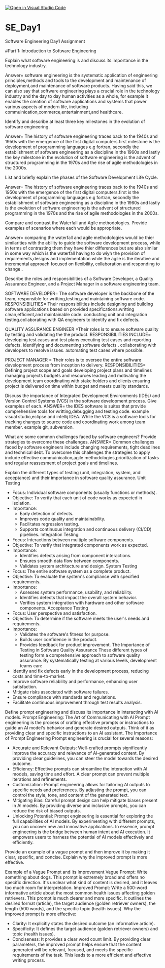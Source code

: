 [![Open in Visual Studio Code](https://classroom.github.com/assets/open-in-vscode-2e0aaae1b6195c2367325f4f02e2d04e9abb55f0b24a779b69b11b9e10269abc.svg)](https://classroom.github.com/online_ide?assignment_repo_id=15571355&assignment_repo_type=AssignmentRepo)
# SE_Day1
Software Engineering Day1 Assignment

#Part 1: Introduction to Software Engineering

Explain what software engineering is and discuss its importance in the technology industry.

Answer= software engineering is the systematic application of engineering principles,methods and tools to the development and maintenance of deployment,and maintenance of software products. Having said this, we can also say that software engineering plays a crucial role in the technology industry and the day to day human activities as a whole, for example it enables the creation of software applications and systems that power various aspects of modern life, including commuinication,commerce,entertainment,and healthcare.

Identify and describe at least three key milestones in the evolution of software engineering.

Answer= The history of software engineering traces back to the 1940s and 1950s with the emergence of the first digital computers.first milestone is the development of programming languages e.g fortran, secondly the establishment of software engineering as a discipline in the 1960s and lastly the key milestone in the evolution of software engineering is the advent of structured programming in the 1970s and the rise of agile methodologies in the 2000s.

List and briefly explain the phases of the Software Development Life Cycle.

Answer= The history of software engineering traces back to the 1940s and 1950s with the emergence of the first digital computers.first  is the development of programming languages e.g fortran, secondly the establishment of software engineering as a discipline in the 1960s and lastly is the evolution of software engineering is the advent of structured programming in the 1970s and the rise of agile methodologies in the 2000s.

Compare and contrast the Waterfall and Agile methodologies. Provide examples of scenarios where each would be appropriate.

Answer= comparing the waterfall and agile methodologies would be thier similarities with the ability to guide the software development process, while in terms of contrasting them they have thier differences but are also similar in some way which is the waterfall having to do wiyh the provision of requirements,designs and implementation while the agile is the iterative and incremental approach focused on flexibility, collaboration and responding to change .

Describe the roles and responsibilities of a Software Developer, a Quality Assurance Engineer, and a Project Manager in a software engineering team.

SOFTWARE DEVELOPER= The software developer is the backbone of the team, responsible for writting,testing,and maintaining software code.
RESPONSIBILITIES= Their responsibilities include designing and building software applications based on provided specifications.writting clean,efficient,and maintainable code. conducting unit and integration testing.collaborating with QA engineers to identify and fix defects.

QUALITY ASSURANCE ENGINEER =Their roles is to ensure software quality by testing and validating the the product.
RESPONSIBILITIES INCLUDE= developing test cases and test plans 
executing test cases and reporting defects.
identifying and documenting software defects .
collaborating with developers to resolve issues.
automating test cases where possible.

PROJECT MANAGER = Their roles is to oversee the entire software development process from inception to delivery.
RESPONSIBILITIES= Defining project scope and goals 
developing project plans and timelines 
managing projects budgets and resources
leading and motivating the development team
coordinating with stake holders and clients
ensuring project is delivered on time within budget and meets quality standards. 

Discuss the importance of Integrated Development Environments (IDEs) and Version Control Systems (VCS) in the software development process. Give examples of each.
ANSWER= the IDES software is  suites that provide comprehensive tools for writting,debugging and testing code. example visual studio,eclipse and intellij IDEA.
While the VCS is a software tools for tracking changes to source code and coordinating work among team member. example git, subversion.

What are some common challenges faced by software engineers? Provide strategies to overcome these challenges.
ANSWER= Common challenges faced by software engineers include changing requirements, tight deadlines and technical debt.
To overcome this challenges the strategies to apply include effective commuinication,agile methodologies,prioritization of tasks and regular reassesment of project goals and timelines.

Explain the different types of testing (unit, integration, system, and acceptance) and their importance in software quality assurance.
Unit Testing
 * Focus: Individual software components (usually functions or methods).
 * Objective: To verify that each unit of code works as expected in isolation.
 * Importance:
   * Early detection of defects.
   * Improves code quality and maintainability.
   * Facilitates regression testing.
   * Supports continuous integration and continuous delivery (CI/CD) pipelines.
Integration Testing
 * Focus: Interactions between multiple software components.
 * Objective: To verify that integrated components work as expected.
 * Importance:
   * Identifies defects arising from component interactions.
   * Ensures smooth data flow between components.
   * Validates system architecture and design.
System Testing
 * Focus: The entire software system as a complete product.
 * Objective: To evaluate the system's compliance with specified requirements.
 * Importance:
   * Assesses system performance, usability, and reliability.
   * Identifies defects that impact the overall system behavior.
   * Verifies system integration with hardware and other software components.
Acceptance Testing
 * Focus: User perspective and satisfaction.
 * Objective: To determine if the software meets the user's needs and requirements.
 * Importance:
   * Validates the software's fitness for purpose.
   * Builds user confidence in the product.
   * Provides feedback for product improvement.
The Importance of Testing in Software Quality Assurance
These different types of testing form a comprehensive approach to software quality assurance. By systematically testing at various levels, development teams can:
 * Identify and fix defects early in the development process, reducing costs and time-to-market.
 * Improve software reliability and performance, enhancing user satisfaction.
 * Mitigate risks associated with software failures.
 * Ensure compliance with standards and regulations.
 * Facilitate continuous improvement through test results analysis.
   

Define prompt engineering and discuss its importance in interacting with AI models.
Prompt Engineering: The Art of Communicating with AI
Prompt engineering is the process of crafting effective prompts or instructions to guide an AI model's behavior and generate desired outputs. Think of it as providing clear and specific instructions to an AI assistant.
The Importance of Prompt Engineering
Prompt engineering is crucial for several reasons:
 * Accurate and Relevant Outputs: Well-crafted prompts significantly improve the accuracy and relevance of AI-generated content. By providing clear guidelines, you can steer the model towards the desired outcome.
 * Efficiency: Effective prompts can streamline the interaction with AI models, saving time and effort. A clear prompt can prevent multiple iterations and refinements.
 * Customization: Prompt engineering allows for tailoring AI outputs to specific needs and preferences. By adjusting the prompt, you can control the style, tone, and content of the generated text.
 * Mitigating Bias: Careful prompt design can help mitigate biases present in AI models. By providing diverse and inclusive prompts, you can reduce the risk of biased outputs.
 * Unlocking Potential: Prompt engineering is essential for exploring the full capabilities of AI models. By experimenting with different prompts, you can uncover new and innovative applications.
In essence, prompt engineering is the bridge between human intent and AI execution. It empowers users to harness the potential of AI models effectively and efficiently.

Provide an example of a vague prompt and then improve it by making it clear, specific, and concise. Explain why the improved prompt is more effective.

Example of a Vague Prompt and Its Improvement
Vague Prompt:
Write something about dogs.
This prompt is extremely broad and offers no specific direction. It's unclear what kind of content is desired, and it leaves too much room for interpretation.
Improved Prompt:
Write a 500-word informative article about the most common health issues affecting golden retrievers.
This prompt is much clearer and more specific. It outlines the desired format (article), the target audience (golden retriever owners), the length (500 words), and the specific topic (health issues).
Why the improved prompt is more effective:
 * Clarity: It explicitly states the desired outcome (an informative article).
 * Specificity: It defines the target audience (golden retriever owners) and topic (health issues).
 * Conciseness: It provides a clear word count limit.
By providing clear parameters, the improved prompt helps ensure that the content generated will be relevant, focused, and meets the specific requirements of the task. This leads to a more efficient and effective writing process.

